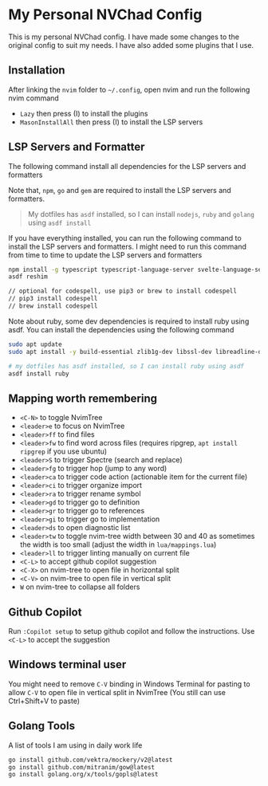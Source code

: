 # My Personal NVChad Config

This is my personal NVChad config. I have made some changes to the original config to suit my needs. I have also added some plugins that I use.

## Installation

After linking the `nvim` folder to `~/.config`, open nvim and run the following nvim command

- `Lazy` then press (I) to install the plugins
- `MasonInstallAll` then press (I) to install the LSP servers

## LSP Servers and Formatter

The following command install all dependencies for the LSP servers and formatters

Note that, `npm`, `go` and `gem` are required to install the LSP servers and formatters.

> My dotfiles has `asdf` installed, so I can install `nodejs`, `ruby` and `golang` using `asdf install`

If you have everything installed, you can run the following command to install the LSP servers and formatters.
I might need to run this command from time to time to update the LSP servers and formatters

```bash
npm install -g typescript typescript-language-server svelte-language-server @fsouza/prettierd nodemon @bufbuild/buf
asdf reshim

// optional for codespell, use pip3 or brew to install codespell
// pip3 install codespell
// brew install codespell
```

Note about ruby, some dev dependencies is required to install ruby using asdf. You can install the dependencies using the following command

```bash
sudo apt update
sudo apt install -y build-essential zlib1g-dev libssl-dev libreadline-dev libyaml-dev libncurses5-dev libffi-dev libgdbm-dev

# my dotfiles has asdf installed, so I can install ruby using asdf
asdf install ruby
```

## Mapping worth remembering

- `<C-N>` to toggle NvimTree
- `<leader>e` to focus on NvimTree
- `<leader>ff` to find files
- `<leader>fw` to find word across files (requires ripgrep, `apt install ripgrep` if you use ubuntu)
- `<leader>S` to trigger Spectre (search and replace)
- `<leader>fg` to trigger hop (jump to any word)
- `<leader>ca` to trigger code action (actionable item for the current file)
- `<leader>ci` to trigger organize import
- `<leader>ra` to trigger rename symbol
- `<leader>gd` to trigger go to definition
- `<leader>gr` to trigger go to references
- `<leader>gi` to trigger go to implementation
- `<leader>ds` to open diagnostic list
- `<leader>tw` to toggle nvim-tree width between 30 and 40 as sometimes the width is too small (adjust the width in `lua/mappings.lua`)
- `<leader>ll` to trigger linting manually on current file
- `<C-L>` to accept github copilot suggestion
- `<C-X>` on nvim-tree to open file in horizontal split
- `<C-V>` on nvim-tree to open file in vertical split
- `W` on nvim-tree to collapse all folders

## Github Copilot

Run `:Copilot setup` to setup github copilot and follow the instructions. Use `<C-L>` to accept the suggestion

## Windows terminal user

You might need to remove `C-V` binding in Windows Terminal for pasting to allow `C-V` to open file in vertical split in NvimTree (You still can use Ctrl+Shift+V to paste)

## Golang Tools

A list of tools I am using in daily work life

```sh
go install github.com/vektra/mockery/v2@latest
go install github.com/mitranim/gow@latest
go install golang.org/x/tools/gopls@latest
```
